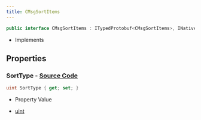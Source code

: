 ```yaml
---
title: CMsgSortItems
---
```


```csharp
public interface CMsgSortItems : ITypedProtobuf<CMsgSortItems>, INativeHandle
```

- Implements

## Properties

### **SortType** - [Source Code](https://github.com/swiftly-solution/swiftlys2/blob/main/managed/src/SwiftlyS2.Generated/Protobufs/Interfaces/CMsgSortItems.cs#L13)

```csharp
uint SortType { get; set; }
```

- Property Value

- [uint](https://learn.microsoft.com/dotnet/api/system.uint32)

